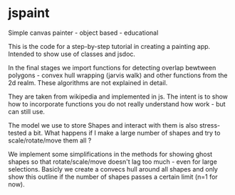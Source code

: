 # jspaint
Simple canvas painter - object based - educational

This is the code for a step-by-step tutorial in creating a painting app.
Intended to show use of classes and jsdoc.

In the final stages we import functions for detecting overlap
bewtween polygons - convex hull wrapping (jarvis walk) and other
functions from the 2d realm. These algorithms are not explained in detail.

They are taken from wikipedia and implemented in js.
The intent is to show how to incorporate functions you do not really 
understand how work - but can still use.

The model we use to store Shapes and interact with them is also stress-tested a bit.
What happens if I make a large number of shapes and try to scale/rotate/move them all ?

We implement some simplifications in the methods for showing ghost shapes so that 
rotate/scale/move doesn't lag too much - even for large selections.
Basicly we create a convecs hull around all shapes and only show this outline
if the number of shapes passes a certain limit (n=1 for now).